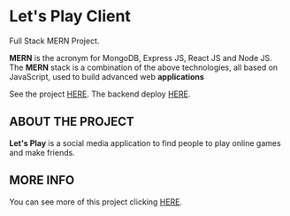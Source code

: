 # Let's Play Client

Full Stack MERN Project.

**MERN** is the acronym for MongoDB, Express JS, React JS and Node JS. The **MERN** stack is a combination of the above technologies, all based on JavaScript, used to build advanced web **applications**

See the project [HERE](https://lets-play-iron.netlify.app/).
The backend deploy [HERE](https://github.com/jeanclg/lets-play-server).

## ABOUT THE PROJECT

**Let's Play** is a social media application to find people to play online games and make friends.

## MORE INFO

You can see more of this project clicking [HERE](https://slides.com/felipeborg/letsplay).
